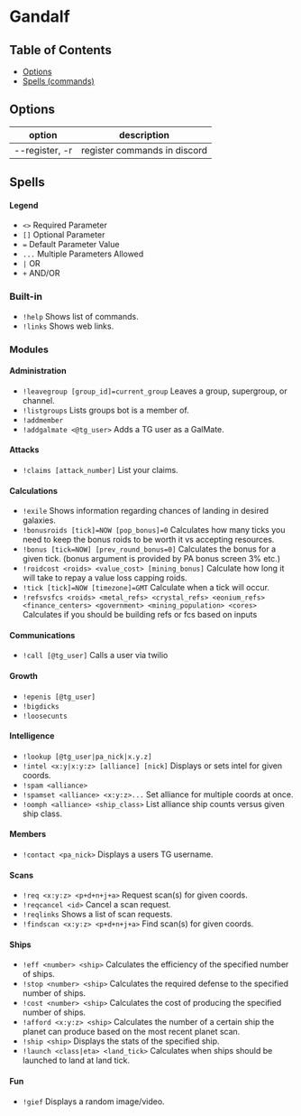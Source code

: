 # Gandalf

## Table of Contents
* [Options](#options)
* [Spells (commands)](#spells)

## Options
| option         | description                  |
|----------------|------------------------------|
| --register, -r | register commands in discord |

## Spells
#### Legend
* `<>` Required Parameter
* `[]` Optional Parameter
* `=` Default Parameter Value
* `...` Multiple Parameters Allowed
* `|` OR
* `+` AND/OR


### Built-in
* `!help` Shows list of commands.
* `!links` Shows web links.

### Modules
#### Administration
* `!leavegroup [group_id]=current_group` Leaves a group, supergroup, or channel.
* `!listgroups` Lists groups bot is a member of.
* `!addmember` 
* `!addgalmate <@tg_user>` Adds a TG user as a GalMate.

#### Attacks
* `!claims [attack_number]` List your claims.

#### Calculations
* `!exile` Shows information regarding chances of landing in desired galaxies.
* `!bonusroids [tick]=NOW [pop_bonus]=0` Calculates how many ticks you need to keep the bonus roids to be worth it vs accepting resources.
* `!bonus [tick=NOW] [prev_round_bonus=0]` Calculates the bonus for a given tick. (bonus argument is provided by PA bonus screen 3% etc.)
* `!roidcost <roids> <value_cost> [mining_bonus]` Calculate how long it will take to repay a value loss capping roids.
* `!tick [tick]=NOW [timezone]=GMT` Calculate when a tick will occur.
* `!refsvsfcs <roids> <metal_refs> <crystal_refs> <eonium_refs> <finance_centers> <government> <mining_population> <cores>` Calculates if you should be building refs or fcs based on inputs

#### Communications
* `!call [@tg_user]` Calls a user via twilio

#### Growth
* `!epenis [@tg_user]`
* `!bigdicks`
* `!loosecunts`

#### Intelligence
* `!lookup [@tg_user|pa_nick|x.y.z]`
* `!intel <x:y|x:y:z> [alliance] [nick]` Displays or sets intel for given coords.
* `!spam <alliance>`
* `!spamset <alliance> <x:y:z>...` Set alliance for multiple coords at once.
* `!oomph <alliance> <ship_class>` List alliance ship counts versus given ship class.

#### Members
* `!contact <pa_nick>` Displays a users TG username.

#### Scans
* `!req <x:y:z> <p+d+n+j+a>` Request scan(s) for given coords.
* `!reqcancel <id>` Cancel a scan request.
* `!reqlinks` Shows a list of scan requests.
* `!findscan <x:y:z> <p+d+n+j+a>` Find scan(s) for given coords.

#### Ships
* `!eff <number> <ship>` Calculates the efficiency of the specified number of ships.
* `!stop <number> <ship>` Calculates the required defense to the specified number of ships.
* `!cost <number> <ship>` Calculates the cost of producing the specified number of ships.
* `!afford <x:y:z> <ship>` Calculates the number of a certain ship the planet can produce based on the most recent planet scan.
* `!ship <ship>` Displays the stats of the specified ship.
* `!launch <class|eta> <land_tick>` Calculates when ships should be launched to land at land tick.

#### Fun
* `!gief` Displays a random image/video.